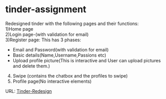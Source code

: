 # tinder-assignment
Redesigned tinder with the following pages and their functions: <br/>
1)Home page <br/>
2)Login page-(with validation for email) <br/>
3)Register page: 
    This has 3 phases: <br/>
  * Email and Password(with validation for email) <br/>
  * Basic details(Name,Username,Passions etc) <br/>
  * Upload profile picture(This is interactive and User can upload pictures and delete them.) <br/>
4) Swipe (contains the chatbox and the profiles to swipe) <br/>
5) Profile page(No interactive elements) <br/>  

URL:
[Tinder-Redesign](tinder-assignment.pages.dev)

